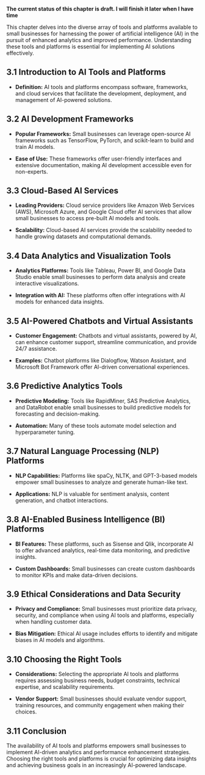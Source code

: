 **The current status of this chapter is draft. I will finish it later when I have time**

This chapter delves into the diverse array of tools and platforms available to small businesses for harnessing the power of artificial intelligence (AI) in the pursuit of enhanced analytics and improved performance. Understanding these tools and platforms is essential for implementing AI solutions effectively.

3.1 Introduction to AI Tools and Platforms
------------------------------------------

* **Definition:** AI tools and platforms encompass software, frameworks, and cloud services that facilitate the development, deployment, and management of AI-powered solutions.

3.2 AI Development Frameworks
-----------------------------

* **Popular Frameworks:** Small businesses can leverage open-source AI frameworks such as TensorFlow, PyTorch, and scikit-learn to build and train AI models.

* **Ease of Use:** These frameworks offer user-friendly interfaces and extensive documentation, making AI development accessible even for non-experts.

3.3 Cloud-Based AI Services
---------------------------

* **Leading Providers:** Cloud service providers like Amazon Web Services (AWS), Microsoft Azure, and Google Cloud offer AI services that allow small businesses to access pre-built AI models and tools.

* **Scalability:** Cloud-based AI services provide the scalability needed to handle growing datasets and computational demands.

3.4 Data Analytics and Visualization Tools
------------------------------------------

* **Analytics Platforms:** Tools like Tableau, Power BI, and Google Data Studio enable small businesses to perform data analysis and create interactive visualizations.

* **Integration with AI:** These platforms often offer integrations with AI models for enhanced data insights.

3.5 AI-Powered Chatbots and Virtual Assistants
----------------------------------------------

* **Customer Engagement:** Chatbots and virtual assistants, powered by AI, can enhance customer support, streamline communication, and provide 24/7 assistance.

* **Examples:** Chatbot platforms like Dialogflow, Watson Assistant, and Microsoft Bot Framework offer AI-driven conversational experiences.

3.6 Predictive Analytics Tools
------------------------------

* **Predictive Modeling:** Tools like RapidMiner, SAS Predictive Analytics, and DataRobot enable small businesses to build predictive models for forecasting and decision-making.

* **Automation:** Many of these tools automate model selection and hyperparameter tuning.

3.7 Natural Language Processing (NLP) Platforms
-----------------------------------------------

* **NLP Capabilities:** Platforms like spaCy, NLTK, and GPT-3-based models empower small businesses to analyze and generate human-like text.

* **Applications:** NLP is valuable for sentiment analysis, content generation, and chatbot interactions.

3.8 AI-Enabled Business Intelligence (BI) Platforms
---------------------------------------------------

* **BI Features:** These platforms, such as Sisense and Qlik, incorporate AI to offer advanced analytics, real-time data monitoring, and predictive insights.

* **Custom Dashboards:** Small businesses can create custom dashboards to monitor KPIs and make data-driven decisions.

3.9 Ethical Considerations and Data Security
--------------------------------------------

* **Privacy and Compliance:** Small businesses must prioritize data privacy, security, and compliance when using AI tools and platforms, especially when handling customer data.

* **Bias Mitigation:** Ethical AI usage includes efforts to identify and mitigate biases in AI models and algorithms.

3.10 Choosing the Right Tools
-----------------------------

* **Considerations:** Selecting the appropriate AI tools and platforms requires assessing business needs, budget constraints, technical expertise, and scalability requirements.

* **Vendor Support:** Small businesses should evaluate vendor support, training resources, and community engagement when making their choices.

3.11 Conclusion
---------------

The availability of AI tools and platforms empowers small businesses to implement AI-driven analytics and performance enhancement strategies. Choosing the right tools and platforms is crucial for optimizing data insights and achieving business goals in an increasingly AI-powered landscape.
